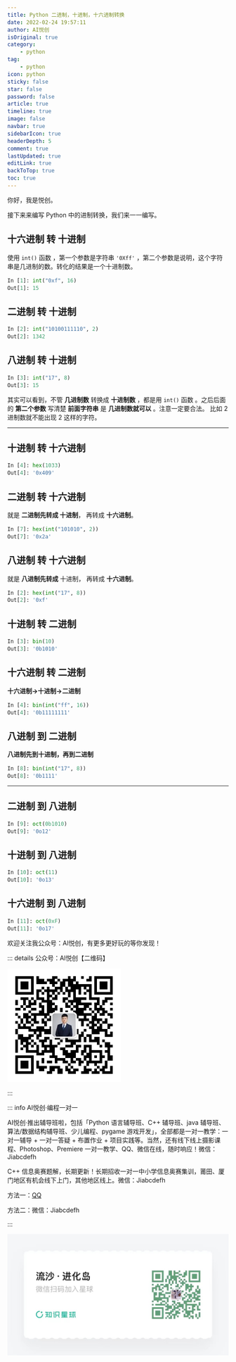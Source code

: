 ```yaml
---
title: Python 二进制，十进制，十六进制转换
date: 2022-02-24 19:57:11
author: AI悦创
isOriginal: true
category: 
    - python
tag:
    - python
icon: python
sticky: false
star: false
password: false
article: true
timeline: true
image: false
navbar: true
sidebarIcon: true
headerDepth: 5
comment: true
lastUpdated: true
editLink: true
backToTop: true
toc: true
---
```


你好，我是悦创。

接下来来编写 Python 中的进制转换，我们来一一编写。

## 十六进制 转 十进制
使用 `int()` 函数 ，第一个参数是字符串 `'0Xff'` ，第二个参数是说明，这个字符串是几进制的数。转化的结果是一个十进制数。

```python
In [1]: int("0xf", 16)
Out[1]: 15
```

## 二进制 转 十进制
```python
In [2]: int("10100111110", 2)
Out[2]: 1342
```

## 八进制 转 十进制
```python
In [3]: int("17", 8)
Out[3]: 15
```

其实可以看到，不管 **几进制数** 转换成 **十进制数** ，都是用 `int()`   函数 。之后后面的 **第二个参数** 写清楚 **前面字符串** 是 **几进制数就可以** 。注意一定要合法。 比如 2 进制数就不能出现 2 这样的字符。

---

## 十进制 转 十六进制
```python
In [4]: hex(1033)
Out[4]: '0x409'
```

## 二进制 转 十六进制
就是 **二进制先转成 十进制**， 再转成 **十六进制**。

```python
In [7]: hex(int("101010", 2))
Out[7]: '0x2a'
```

## 八进制 转 十六进制
就是 **八进制先转成** 十进制， 再转成 **十六进制**。

```python
In [2]: hex(int("17", 8))
Out[2]: '0xf'
```

## 十进制 转 二进制
```python
In [3]: bin(10)
Out[3]: '0b1010'
```


## 十六进制 转 二进制
**十六进制->十进制->二进制**

```python
In [4]: bin(int("ff", 16))
Out[4]: '0b11111111'
```

## 八进制 到 二进制
**八进制先到十进制，再到二进制**

```python
In [8]: bin(int("17", 8))
Out[8]: '0b1111'
```

---

## 二进制 到 八进制
```python
In [9]: oct(0b1010)
Out[9]: '0o12'
```

## 十进制 到 八进制
```python
In [10]: oct(11)
Out[10]: '0o13'
```

## 十六进制 到 八进制

```python
In [11]: oct(0xF)
Out[11]: '0o17'
```

欢迎关注我公众号：AI悦创，有更多更好玩的等你发现！

::: details 公众号：AI悦创【二维码】

![](/gzh.jpg)

:::

::: info AI悦创·编程一对一

AI悦创·推出辅导班啦，包括「Python 语言辅导班、C++ 辅导班、java 辅导班、算法/数据结构辅导班、少儿编程、pygame 游戏开发」，全部都是一对一教学：一对一辅导 + 一对一答疑 + 布置作业 + 项目实践等。当然，还有线下线上摄影课程、Photoshop、Premiere 一对一教学、QQ、微信在线，随时响应！微信：Jiabcdefh

C++ 信息奥赛题解，长期更新！长期招收一对一中小学信息奥赛集训，莆田、厦门地区有机会线下上门，其他地区线上。微信：Jiabcdefh

方法一：[QQ](http://wpa.qq.com/msgrd?v=3&uin=1432803776&site=qq&menu=yes)

方法二：微信：Jiabcdefh

:::

![](/zsxq.jpg)

